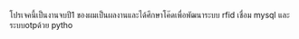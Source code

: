 โปรเจคนี้เป็นงานจบปี1 ของผมเป็นผลงานและได้ศึกษาโค๊ดเพื่อพัฒนาระบบ rfid เชื่อม mysql และระบบotpด้วย pytho
